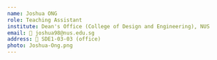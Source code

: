 ```yaml
---
name: Joshua ONG
role: Teaching Assistant
institute: Dean's Office (College of Design and Engineering), NUS
email: 📧 joshua98@nus.edu.sg  
address: 📍 SDE1-03-03 (office)
photo: Joshua-Ong.png
---
```

